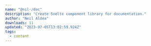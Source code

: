 ```yaml
---
name: "@nil-/doc"
description: "Create Svelte component library for documentation."
author: "Neil Aldea"
downloads: 11
updated: "2023-07-05T13:02:59.924Z"
tags: 
  - content
---
```

